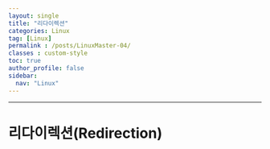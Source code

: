 ```yaml
---
layout: single
title: "리다이렉션"
categories: Linux
tag: [Linux]
permalink : /posts/LinuxMaster-04/
classes : custom-style
toc: true
author_profile: false
sidebar:
  nav: "Linux"
---
```


<hr>

# 리다이렉션(Redirection)